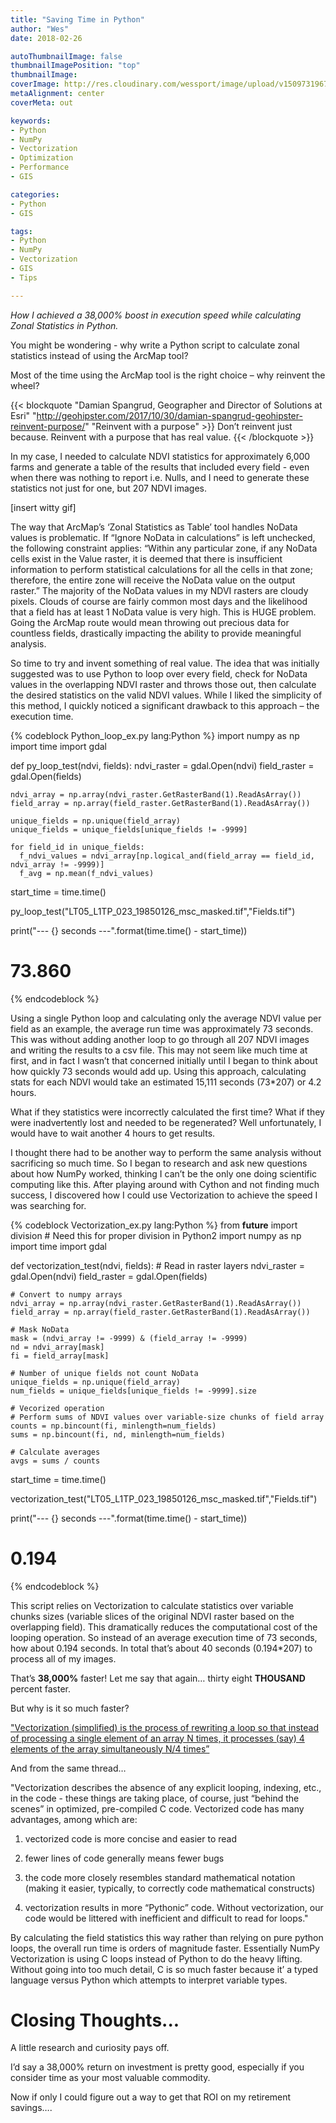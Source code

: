 ```yaml
---
title: "Saving Time in Python"
author: "Wes"
date: 2018-02-26

autoThumbnailImage: false
thumbnailImagePosition: "top"
thumbnailImage:
coverImage: http://res.cloudinary.com/wessport/image/upload/v1509731967/forest_e3myyq.jpg
metaAlignment: center
coverMeta: out

keywords:
- Python
- NumPy
- Vectorization
- Optimization
- Performance
- GIS

categories:
- Python
- GIS

tags:
- Python
- NumPy
- Vectorization
- GIS
- Tips

---
```


*How I achieved a 38,000% boost in execution speed while calculating Zonal Statistics in Python.*

<!--more-->

You might be wondering - why write a Python script to calculate zonal statistics instead of using the ArcMap tool?

Most of the time using the ArcMap tool is the right choice – why reinvent the wheel?

{{< blockquote "Damian Spangrud, Geographer and Director of Solutions at Esri" "http://geohipster.com/2017/10/30/damian-spangrud-geohipster-reinvent-purpose/" "Reinvent with a purpose" >}} Don’t reinvent just because. Reinvent with a purpose that has real value. {{< /blockquote >}}


In my case, I needed to calculate NDVI statistics for approximately 6,000 farms and generate a table of the results that included every field - even when there was nothing to report i.e. Nulls, and I need to generate these statistics not just for one, but 207 NDVI images.

[insert witty gif]

The way that ArcMap’s ‘Zonal Statistics as Table’ tool handles NoData values is problematic. If “Ignore NoData in calculations” is left unchecked, the following constraint applies:
“Within any particular zone, if any NoData cells exist in the Value raster, it is deemed that there is insufficient information to perform statistical calculations for all the cells in that zone; therefore, the entire zone will receive the NoData value on the output raster.”
The majority of the NoData values in my NDVI rasters are cloudy pixels.
Clouds of course are fairly common most days and the likelihood that a field has at least 1 NoData value is very high. This is HUGE problem. Going the ArcMap route would mean throwing out precious data for countless fields, drastically impacting the ability to provide meaningful analysis.

So time to try and invent something of real value.
The idea that was initially suggested was to use Python to loop over every field, check for NoData values in the overlapping NDVI raster and throws those out, then calculate the desired statistics on the valid NDVI values. While I liked the simplicity of this method, I quickly noticed a significant drawback to this approach – the execution time.

{% codeblock Python_loop_ex.py lang:Python %}
import numpy as np
import time
import gdal

def py_loop_test(ndvi, fields):
    ndvi_raster = gdal.Open(ndvi)
    field_raster = gdal.Open(fields)

    ndvi_array = np.array(ndvi_raster.GetRasterBand(1).ReadAsArray())
    field_array = np.array(field_raster.GetRasterBand(1).ReadAsArray())

    unique_fields = np.unique(field_array)
    unique_fields = unique_fields[unique_fields != -9999]

    for field_id in unique_fields:
      f_ndvi_values = ndvi_array[np.logical_and(field_array == field_id, ndvi_array != -9999)]
      f_avg = np.mean(f_ndvi_values)


start_time = time.time()

py_loop_test("LT05_L1TP_023_19850126_msc_masked.tif","Fields.tif")

print("--- {} seconds ---".format(time.time() - start_time))

# 73.860
{% endcodeblock %}



Using a single Python loop and calculating only the average NDVI value per field as an example, the average run time was approximately 73 seconds. This was without adding another loop to go through all 207 NDVI images and writing the results to a csv file. This may not seem like much time at first, and in fact I wasn’t that concerned initially until I began to think about how quickly 73 seconds would add up. Using this approach, calculating stats for each NDVI would take an estimated 15,111 seconds (73*207) or 4.2 hours.

What if they statistics were incorrectly calculated the first time? What if they were inadvertently lost and needed to be regenerated? Well unfortunately, I would have to wait another 4 hours to get results.

I thought there had to be another way to perform the same analysis without sacrificing so much time. So I began to research and ask new questions about how NumPy worked, thinking I can’t be the only one doing scientific computing like this.
After playing around with Cython and not finding much success, I discovered how I could use Vectorization to achieve the speed I was searching for.

{% codeblock Vectorization_ex.py lang:Python %}
from __future__ import division # Need this for proper division in Python2
import numpy as np
import time
import gdal

def vectorization_test(ndvi, fields):
    # Read in raster layers
    ndvi_raster = gdal.Open(ndvi)
    field_raster = gdal.Open(fields)

    # Convert to numpy arrays
    ndvi_array = np.array(ndvi_raster.GetRasterBand(1).ReadAsArray())
    field_array = np.array(field_raster.GetRasterBand(1).ReadAsArray())

    # Mask NoData
    mask = (ndvi_array != -9999) & (field_array != -9999)
    nd = ndvi_array[mask]
    fi = field_array[mask]

    # Number of unique fields not count NoData
    unique_fields = np.unique(field_array)
    num_fields = unique_fields[unique_fields != -9999].size

    # Vecorized operation
    # Perform sums of NDVI values over variable-size chunks of field array
    counts = np.bincount(fi, minlength=num_fields)
    sums = np.bincount(fi, nd, minlength=num_fields)

    # Calculate averages
    avgs = sums / counts

start_time = time.time()

vectorization_test("LT05_L1TP_023_19850126_msc_masked.tif","Fields.tif")

print("--- {} seconds ---".format(time.time() - start_time))

# 0.194
{% endcodeblock %}

This script relies on Vectorization to calculate statistics over variable chunks sizes (variable slices of the original NDVI raster based on the overlapping field). This dramatically reduces the computational cost of the looping operation. So instead of an average execution time of 73 seconds, how about 0.194 seconds. In total that’s about 40 seconds (0.194*207) to process all of my images.

That’s **38,000%** faster! Let me say that again… thirty eight **THOUSAND** percent faster.

But why is it so much faster?

["Vectorization (simplified) is the process of rewriting a loop so that instead of processing a single element of an array N times, it processes (say) 4 elements of the array simultaneously N/4 times”]( https://stackoverflow.com/questions/1422149/what-is-vectorization)

And from the same thread…

"Vectorization describes the absence of any explicit looping, indexing, etc., in the code - these things are taking place, of course, just “behind the scenes” in optimized, pre-compiled C code. Vectorized code has many advantages, among which are:

1.	vectorized code is more concise and easier to read

2.	fewer lines of code generally means fewer bugs

3.	the code more closely resembles standard mathematical notation (making it easier, typically, to correctly code mathematical constructs)

4.	vectorization results in more “Pythonic” code. Without vectorization, our code would be littered with inefficient and difficult to read for loops."

By calculating the field statistics this way rather than relying on pure python loops, the overall run time is orders of magnitude faster. Essentially NumPy Vectorization is using C loops instead of Python to do the heavy lifting. Without going into too much detail, C is so much faster because it’ a typed language versus Python which attempts to interpret variable types.

# Closing Thoughts... #

A little research and curiosity pays off.

I’d say a 38,000% return on investment is pretty good, especially if you consider time as your most valuable commodity.

Now if only I could figure out a way to get that ROI on my retirement savings….
